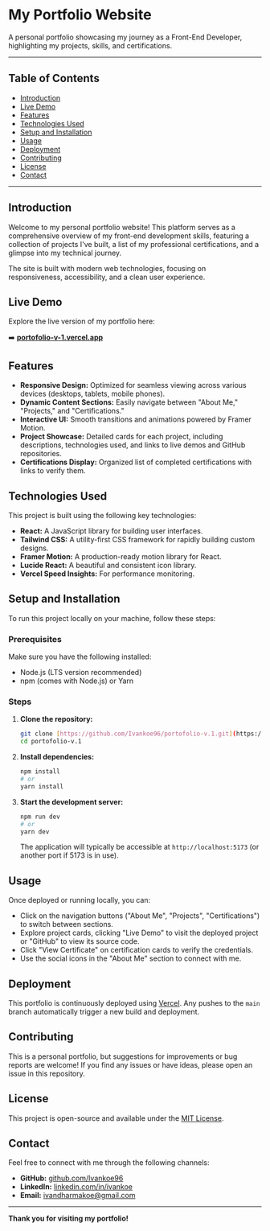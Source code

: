# My Portfolio Website

A personal portfolio showcasing my journey as a Front-End Developer, highlighting my projects, skills, and certifications.

---

## Table of Contents

- [Introduction](#introduction)
- [Live Demo](#live-demo)
- [Features](#features)
- [Technologies Used](#technologies-used)
- [Setup and Installation](#setup-and-installation)
- [Usage](#usage)
- [Deployment](#deployment)
- [Contributing](#contributing)
- [License](#license)
- [Contact](#contact)

---

## Introduction

Welcome to my personal portfolio website! This platform serves as a comprehensive overview of my front-end development skills, featuring a collection of projects I've built, a list of my professional certifications, and a glimpse into my technical journey.

The site is built with modern web technologies, focusing on responsiveness, accessibility, and a clean user experience.

## Live Demo

Explore the live version of my portfolio here:

➡️ **[portofolio-v-1.vercel.app](https://portofolio-v-1.vercel.app/)**

## Features

* **Responsive Design:** Optimized for seamless viewing across various devices (desktops, tablets, mobile phones).
* **Dynamic Content Sections:** Easily navigate between "About Me," "Projects," and "Certifications."
* **Interactive UI:** Smooth transitions and animations powered by Framer Motion.
* **Project Showcase:** Detailed cards for each project, including descriptions, technologies used, and links to live demos and GitHub repositories.
* **Certifications Display:** Organized list of completed certifications with links to verify them.

## Technologies Used

This project is built using the following key technologies:

* **React:** A JavaScript library for building user interfaces.
* **Tailwind CSS:** A utility-first CSS framework for rapidly building custom designs.
* **Framer Motion:** A production-ready motion library for React.
* **Lucide React:** A beautiful and consistent icon library.
* **Vercel Speed Insights:** For performance monitoring.

## Setup and Installation

To run this project locally on your machine, follow these steps:

### Prerequisites

Make sure you have the following installed:

* Node.js (LTS version recommended)
* npm (comes with Node.js) or Yarn

### Steps

1.  **Clone the repository:**
    ```bash
    git clone [https://github.com/Ivankoe96/portofolio-v.1.git](https://github.com/Ivankoe96/portofolio-v.1.git)
    cd portofolio-v.1
    ```
    
2.  **Install dependencies:**
    ```bash
    npm install
    # or
    yarn install
    ```

3.  **Start the development server:**
    ```bash
    npm run dev
    # or
    yarn dev
    ```

    The application will typically be accessible at `http://localhost:5173` (or another port if 5173 is in use).

## Usage

Once deployed or running locally, you can:

* Click on the navigation buttons ("About Me", "Projects", "Certifications") to switch between sections.
* Explore project cards, clicking "Live Demo" to visit the deployed project or "GitHub" to view its source code.
* Click "View Certificate" on certification cards to verify the credentials.
* Use the social icons in the "About Me" section to connect with me.

## Deployment

This portfolio is continuously deployed using [Vercel](https://vercel.com/). Any pushes to the `main` branch automatically trigger a new build and deployment.

## Contributing

This is a personal portfolio, but suggestions for improvements or bug reports are welcome! If you find any issues or have ideas, please open an issue in this repository.

## License

This project is open-source and available under the [MIT License](https://opensource.org/licenses/MIT).

## Contact

Feel free to connect with me through the following channels:

* **GitHub:** [github.com/Ivankoe96](https://github.com/Ivankoe96)
* **LinkedIn:** [linkedin.com/in/ivankoe](https://linkedin.com/in/ivankoe)
* **Email:** [ivandharmakoe@gmail.com](mailto:ivandharmakoe@gmail.com)

---

**Thank you for visiting my portfolio!**
